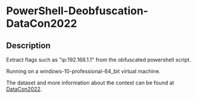 # PowerShell-Deobfuscation-DataCon2022

## Description
Extract flags such as "ip:192.168.1.1" from the obfuscated powershell script.

Running on a windows-10-professional-64_bit virtual machine.

The dataset and more information about the contest can be found at [DataCon2022](https://datacon.qianxin.com/competition/competitions/41/introduction).
